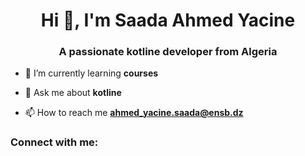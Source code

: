 <h1 align="center">Hi 👋, I'm Saada Ahmed Yacine</h1>
<h3 align="center">A passionate kotline developer from Algeria</h3>

- 🌱 I’m currently learning **courses**

- 💬 Ask me about **kotline**

- 📫 How to reach me **ahmed_yacine.saada@ensb.dz**

<h3 align="left">Connect with me:</h3>
<p align="left">
</p>
